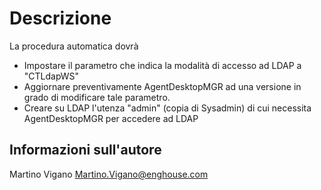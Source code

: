 Descrizione
=========

La procedura automatica dovrà
- Impostare il parametro che indica la modalità di accesso ad LDAP a "CTLdapWS"
- Aggiornare preventivamente AgentDesktopMGR ad una versione in grado di
modificare tale parametro.
- Creare su LDAP l'utenza "admin" (copia di Sysadmin) di cui necessita
AgentDesktopMGR per accedere ad LDAP

Informazioni sull'autore
------------------

Martino Vigano
Martino.Vigano@enghouse.com
